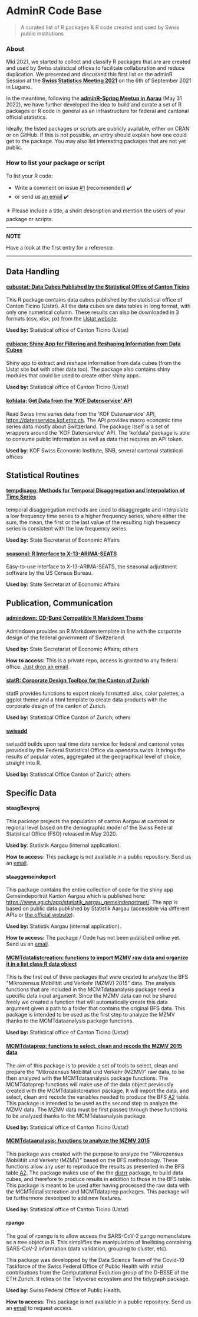 # AdminR Code Base

>A curated list of R packages & R code created and used by Swiss public institutions

### About 

Mid 2021, we started to collect and classify R packages that are are created and used by Swiss statistical offices to facilitate collaboration and reduce duplication. We presented and discussed this first list on the adminR Session at the [**Swiss Statistics Meeting 2021**](https://www.statistiktage.ch/images/pdfs/2021/Programm_Statistiktage_2021.pdf) on the 6th of September 2021 in Lugano.

In the meantime, following the [**adminR-Spring Meetup in Aarau**](https://www.meetup.com/adminr/events/285121068/) (May 31 2022), we have further developed the idea to build and curate a set of R packages or R code in general as an infrastructure for federal and cantonal official statistics. 

Ideally, the listed packages or scripts are publicly available, either on CRAN or on GitHub. If this is not possible, an entry should explain how one could get to the package. You may also list interesting packages that are not yet public.


### How to list your package or script

To list your R code:

- Write a comment on issue [#1](https://github.com/swiss-adminR/pkgs/issues/1) (recommended) :heavy_check_mark:
- or send us [an email](ronald.indergand@seco.admin.ch) :heavy_check_mark:

:eight_pointed_black_star: Please include a title, a short description and mention the users of your package or scripts. 



---
**NOTE**

Have a look at the first entry for a reference.

---


## Data Handling

#### [cubustat: Data Cubes Published by the Statistical Office of Canton Ticino](https://gitlab.com/gibonet/cubustat)

This R package contains data cubes published by the statistical office of Canton Ticino (Ustat). All the data cubes are data.tables in long format, with only one numerical column. These results can also be downloaded in 3 formats (csv, xlsx, px) from the [Ustat website](https://www3.ti.ch/DFE/DR/USTAT/index.php?fuseaction=interattivi.tabelle_interattive).

**Used by:** Statistical office of Canton Ticino (Ustat)


#### [cubiapp: Shiny App for Filtering and Reshaping Information from Data Cubes](https://gitlab.com/gibonet/cubiapp)

Shiny app to extract and reshape information from data cubes (from the Ustat site but with other data too). The package also contains shiny modules that could be used to create other shiny apps.

**Used by:** Statistical office of Canton Ticino (Ustat)


#### [kofdata: Get Data from the 'KOF Datenservice' API](https://cran.r-project.org/web/packages/kofdata/index.html)

Read Swiss time series data from the 'KOF Datenservice' API, <https://datenservice.kof.ethz.ch>. The API provides macro economic time series data mostly about Switzerland. The package itself is a set of wrappers around the 'KOF Datenservice' API. The 'kofdata' package is able to consume public information as well as data that requires an API token.

**Used by**: KOF Swiss Economic Institute, SNB, several cantonal statistical offices


## Statistical Routines

#### [tempdisagg: Methods for Temporal Disaggregation and Interpolation of Time Series](https://cran.r-project.org/web/packages/tempdisagg/index.html)

temporal disaggregation methods are used to disaggregate and interpolate a low frequency time series to a higher frequency series, where either the sum, the mean, the first or the last value of the resulting high frequency series is consistent with the low frequency series.

**Used by:** State Secretariat of Economic Affairs


#### [seasonal: R Interface to X-13-ARIMA-SEATS](https://cran.r-project.org/web/packages/seasonal/index.html)

Easy-to-use interface to X-13-ARIMA-SEATS, the seasonal adjustment software by the US Census Bureau.

**Used by:** State Secretariat of Economic Affairs





## Publication, Communication


#### [admindown: CD-Bund Compatible R Markdown Theme](https://github.com/swiss-adminR/admindown)

Admindown provides an R Markdown template in line with the corporate design of the federal government of Switzerland.

**Used by:** State Secretariat of Economic Affairs; others

**How to access:** This is a private repo, access is granted to any federal office. [Just drop an email](mailto:angelica@cynkra.com).


#### [statR: Corporate Design Toolbox for the Canton of Zurich](https://github.com/statistikZH/statR)

statR provides functions to export nicely formatted .xlsx, color palettes, a ggplot theme and a html template to create data products with the corporate design of the canton of Zurich.

**Used by:** Statistical Office Canton of Zurich; others


#### [swissdd](https://github.com/politanch/swissdd)

swissdd builds upon real time data service for federal and cantonal votes provided by the Federal Statistical Office via opendata.swiss. It brings the results of popular votes, aggregated at the geographical level of choice, straight into R. 

**Used by:** Statistical Office Canton of Zurich; others



## Specific Data

#### staagBevproj

This package projects the population of canton Aargau at cantonal or regional level based on the demographic model of the Swiss Federal Statistical Office (FSO) released in May 2020.

**Used by**: Statistik Aargau (internal application).

**How to access**: This package is not available in a public repository. Send us an [email](mailto:jan.wunder@ag.ch).


#### staaggemeindeport

This package contains the entire collection of code for the shiny app Gemeindeporträt Kanton Aargau which is published here: https://www.ag.ch/app/statistik_aargau_gemeindeportraet/. The app is based on public data published by Statistik Aargau (accessible via different APIs or [the official website](https://www.ag.ch/de/dfr/statistik/statistik.jsp)).

**Used by:** Statistik Aargau (internal application).


**How to access:** The package / Code has not been published online yet. Send us an [email](mailto:nelson.stevens@ag.ch).


#### [MCMTdatalistcreation: functions to import MZMV raw data and organize it in a list class R data object](https://gitlab.com/MicheleUSTAT/mcmtdatalistcreation)

This is the first out of three packages that were created to analyze the BFS "Mikrozensus Mobilität und Verkehr (MZMV) 2015" data. The analysis functions that are included in the MCMTdataanalysis package need a specific data input argument. Since the MZMV data can not be shared freely we created a function that will automatically create this data argument given a path to a folder that contains the original BFS data. This package is intended to be used as the first step to analyze the MZMV thanks to the MCMTdataanalysis package functions.

**Used by:** Statistical office of Canton Ticino (Ustat)

#### [MCMTdataprep: functions to select, clean and recode the MZMV 2015 data](https://gitlab.com/MicheleUSTAT/mcmtdataprep)

The aim of this package is to provide a set of tools to select, clean and prepare the "Mikrozensus Mobilität und Verkehr (MZMV)" raw data, to be then analyzed with the MCMTdataanalysis package functions.
The MCMTdataprep functions will make use of the data object previously created with the MCMTdatalistcreation package. It will import the data, and select, clean and recode the variables needed to produce the BFS [A2](https://www.bfs.admin.ch/bfs/de/home/statistiken/kataloge-datenbanken/tabellen.assetdetail.2004971.html) table. This package is intended to be used as the second step to analyze the MZMV data. The MZMV data must be first passed through these functions to be analyzed thanks to the MCMTdataanalysis package.

**Used by:** Statistical office of Canton Ticino (Ustat)

#### [MCMTdataanalysis: functions to analyze the MZMV 2015](https://gitlab.com/MicheleUSTAT/mcmtdataanalysis)

This package was created with the purpose to analyze the "Mikrozensus Mobilität und Verkehr (MZMV)" based on the BFS methodology. These functions allow any user to reproduce the results as presented in the BFS table [A2](https://www.bfs.admin.ch/bfs/de/home/statistiken/kataloge-datenbanken/tabellen.assetdetail.2004971.html).
The package makes use of the the [distrr](https://cran.r-project.org/web/packages/distrr/index.html) package, to build data cubes, and therefore to produce results in addition to those in the BFS table. This package is meant to be used after having processed the raw data with the MCMTdatalistcreation and MCMTdataprep packages.
This package will be furthermore deveolped to add new features.

**Used by:** Statistical office of Canton Ticino (Ustat)

#### rpango

The goal of rpango is to allow access the SARS-CoV-2 pango nomenclature as a tree object in R. This simplifies the manipulation of linelisting containing SARS-CoV-2 information (data validation, grouping to cluster, etc).

This package was developped by the Data Science Team of the Covid-19 Taskforce of the Swiss Federal Office of Public Health with initial contributions from the Computational Evolution group of the D-BSSE of the ETH Zürich. It relies on the Tidyverse ecoystem and the tidygraph package.

**Used by**: Swiss Federal Office of Public Health.

**How to access**: This package is not available in a public repository. Send us an [email](mailto:samuel.colin@bag.admin.ch) to request access.
